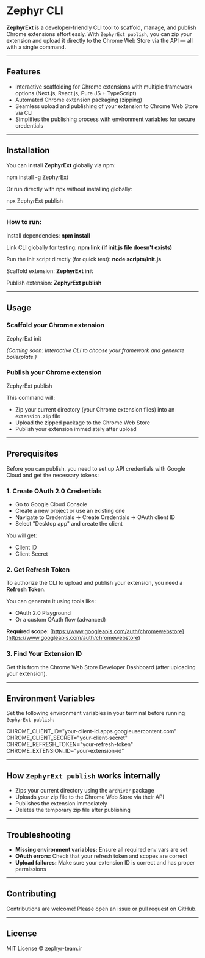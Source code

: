 # Zephyr CLI

**ZephyrExt** is a developer-friendly CLI tool to scaffold, manage, and publish Chrome extensions effortlessly. With `ZephyrExt publish`, you can zip your extension and upload it directly to the Chrome Web Store via the API — all with a single command.

---

## Features

- Interactive scaffolding for Chrome extensions with multiple framework options (Next.js, React.js, Pure JS + TypeScript)
- Automated Chrome extension packaging (zipping)
- Seamless upload and publishing of your extension to Chrome Web Store via CLI
- Simplifies the publishing process with environment variables for secure credentials

---

## Installation

You can install **ZephyrExt** globally via npm:

npm install -g ZephyrExt

Or run directly with npx without installing globally:

npx ZephyrExt publish

---

### How to run:

Install dependencies: **npm install**

Link CLI globally for testing: **npm link (if init.js file doesn't exists)**

Run the init script directly (for quick test): **node scripts/init.js**

Scaffold extension: **ZephyrExt init**

Publish extension: **ZephyrExt publish**

---

## Usage

### Scaffold your Chrome extension

ZephyrExt init

_(Coming soon: Interactive CLI to choose your framework and generate boilerplate.)_

### Publish your Chrome extension

ZephyrExt publish

This command will:

- Zip your current directory (your Chrome extension files) into an `extension.zip` file
- Upload the zipped package to the Chrome Web Store
- Publish your extension immediately after upload

---

## Prerequisites

Before you can publish, you need to set up API credentials with Google Cloud and get the necessary tokens:

### 1. Create OAuth 2.0 Credentials

- Go to Google Cloud Console
- Create a new project or use an existing one
- Navigate to Credentials → Create Credentials → OAuth client ID
- Select "Desktop app" and create the client

You will get:

- Client ID
- Client Secret

### 2. Get Refresh Token

To authorize the CLI to upload and publish your extension, you need a **Refresh Token**.

You can generate it using tools like:

- OAuth 2.0 Playground
- Or a custom OAuth flow (advanced)

**Required scope:**
[https://www.googleapis.com/auth/chromewebstore](https://www.googleapis.com/auth/chromewebstore)

### 3. Find Your Extension ID

Get this from the Chrome Web Store Developer Dashboard (after uploading your extension).

---

## Environment Variables

Set the following environment variables in your terminal before running `ZephyrExt publish`:

CHROME_CLIENT_ID="your-client-id.apps.googleusercontent.com"
CHROME_CLIENT_SECRET="your-client-secret"
CHROME_REFRESH_TOKEN="your-refresh-token"
CHROME_EXTENSION_ID="your-extension-id"

---

## How `ZephyrExt publish` works internally

- Zips your current directory using the `archiver` package
- Uploads your zip file to the Chrome Web Store via their API
- Publishes the extension immediately
- Deletes the temporary zip file after publishing

---

## Troubleshooting

- **Missing environment variables:** Ensure all required env vars are set
- **OAuth errors:** Check that your refresh token and scopes are correct
- **Upload failures:** Make sure your extension ID is correct and has proper permissions

---

## Contributing

Contributions are welcome! Please open an issue or pull request on GitHub.

---

## License

MIT License © zephyr-team.ir
